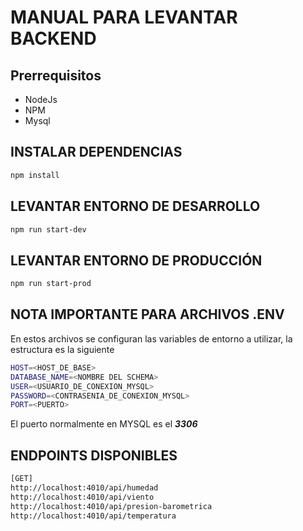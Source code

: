# MANUAL PARA LEVANTAR BACKEND

## Prerrequisitos

- NodeJs
- NPM
- Mysql

## INSTALAR DEPENDENCIAS

```bash
npm install 
```

## LEVANTAR ENTORNO DE DESARROLLO

```bash
npm run start-dev
```

## LEVANTAR ENTORNO DE PRODUCCIÓN

```bash
npm run start-prod
```

## NOTA IMPORTANTE PARA ARCHIVOS .ENV

En estos archivos se configuran las variables de entorno a utilizar, la estructura es la siguiente

```bash
HOST=<HOST_DE_BASE>
DATABASE_NAME=<NOMBRE DEL SCHEMA>
USER=<USUARIO_DE_CONEXION_MYSQL>
PASSWORD=<CONTRASENIA_DE_CONEXION_MYSQL>
PORT=<PUERTO>
```

El puerto normalmente en MYSQL es el ***3306***

## ENDPOINTS DISPONIBLES

```bash
[GET]
http://localhost:4010/api/humedad
http://localhost:4010/api/viento
http://localhost:4010/api/presion-barometrica
http://localhost:4010/api/temperatura
```
